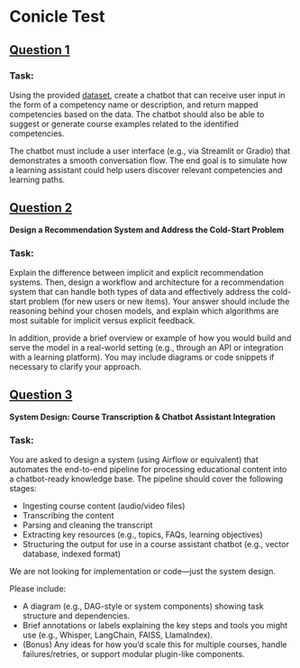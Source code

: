 # Conicle Test

## [Question 1](q1/README.md)

### Task:

Using the provided [dataset](https://docs.google.com/spreadsheets/d/1_2BqDT6ipbu_nOguPlXMp0xO0vyBpvXyTTW-0T-_yPY/edit?usp=sharing), create a chatbot that can receive user input in the form of a
competency name or description, and return mapped competencies based on the data. The
chatbot should also be able to suggest or generate course examples related to the identified
competencies.

The chatbot must include a user interface (e.g., via Streamlit or Gradio) that demonstrates a
smooth conversation flow. The end goal is to simulate how a learning assistant could help users
discover relevant competencies and learning paths.

## [Question 2](q2/README.MD)

**Design a Recommendation System and Address the Cold-Start Problem**

### Task:

Explain the difference between implicit and explicit recommendation systems. Then, design
a workflow and architecture for a recommendation system that can handle both types of data
and effectively address the cold-start problem (for new users or new items). Your answer
should include the reasoning behind your chosen models, and explain which algorithms are
most suitable for implicit versus explicit feedback.

In addition, provide a brief overview or example of how you would build and serve the model in
a real-world setting (e.g., through an API or integration with a learning platform). You may
include diagrams or code snippets if necessary to clarify your approach.

## [Question 3](q3/README.MD)

**System Design: Course Transcription & Chatbot Assistant Integration**

### Task:

You are asked to design a system (using Airflow or equivalent) that automates the end-to-end
pipeline for processing educational content into a chatbot-ready knowledge base. The pipeline
should cover the following stages:

- Ingesting course content (audio/video files)
- Transcribing the content
- Parsing and cleaning the transcript
- Extracting key resources (e.g., topics, FAQs, learning objectives)
- Structuring the output for use in a course assistant chatbot (e.g., vector database,
  indexed format)

We are not looking for implementation or code—just the system design.

Please include:

- A diagram (e.g., DAG-style or system components) showing task structure and
  dependencies.
- Brief annotations or labels explaining the key steps and tools you might use (e.g.,
  Whisper, LangChain, FAISS, LlamaIndex).
- (Bonus) Any ideas for how you’d scale this for multiple courses, handle failures/retries,
  or support modular plugin-like components.

